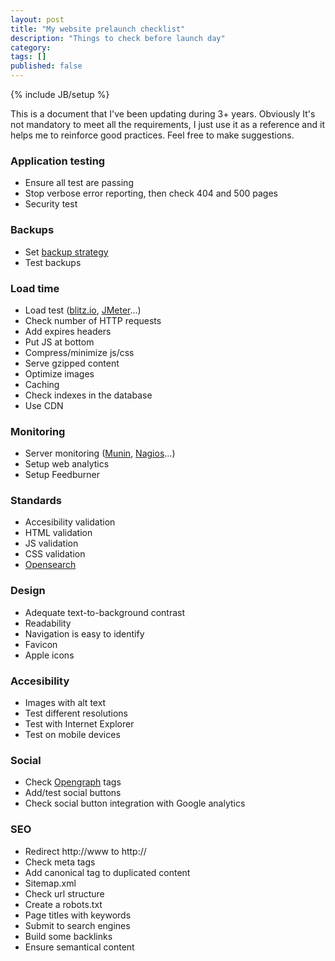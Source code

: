 ```yaml
---
layout: post
title: "My website prelaunch checklist"
description: "Things to check before launch day"
category: 
tags: []
published: false
---
```

{% include JB/setup %}

This is a document that I've been updating during 3+ years. Obviously It's not mandatory to
meet all the requirements, I just use it as a reference and it helps me to reinforce good practices. Feel free to make suggestions.



### Application testing
- Ensure all test are passing
- Stop verbose error reporting, then check 404 and 500 pages
- Security test 

### Backups
- Set [backup strategy ](http://www.gfi.com/blog/create-complex-secure-backup-strategy/)
- Test backups

### Load time 
- Load test ([blitz.io](), [JMeter](http://jmeter.apache.org/)...) 
- Check number of HTTP requests 
- Add expires headers 
- Put JS at bottom
- Compress/minimize js/css 
- Serve gzipped content
- Optimize images 
- Caching 
- Check indexes in the database 
- Use CDN

### Monitoring
- Server monitoring ([Munin](http://munin-monitoring.org/), [Nagios](http://www.nagios.org/)...)
- Setup web analytics
- Setup Feedburner

### Standards 
- Accesibility validation 
- HTML validation 
- JS validation 
- CSS validation 
- [Opensearch](http://www.opensearch.org/)

### Design 
- Adequate text-to-background contrast 
- Readability 
- Navigation is easy to identify 
- Favicon 
- Apple icons

### Accesibility
- Images with alt text 
- Test different resolutions 
- Test with Internet Explorer 
- Test on mobile devices

### Social 
- Check [Opengraph](http://ogp.me/) tags 
- Add/test social buttons 
- Check social button integration with Google analytics

### SEO 
- Redirect http://www to http:// 
- Check meta tags 
- Add canonical tag to duplicated content
- Sitemap.xml 
- Check url structure 
- Create a robots.txt
- Page titles with keywords 
- Submit to search engines 
- Build some backlinks  
- Ensure semantical content 
